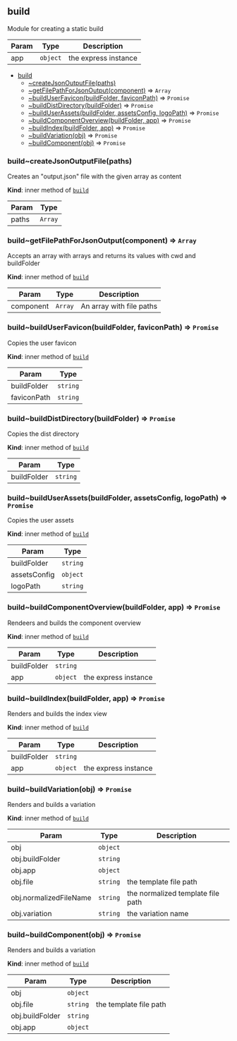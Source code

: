 <a name="module_build"></a>

## build
Module for creating a static build


| Param | Type | Description |
| --- | --- | --- |
| app | <code>object</code> | the express instance |


* [build](#module_build)
    * [~createJsonOutputFile(paths)](#module_build..createJsonOutputFile)
    * [~getFilePathForJsonOutput(component)](#module_build..getFilePathForJsonOutput) ⇒ <code>Array</code>
    * [~buildUserFavicon(buildFolder, faviconPath)](#module_build..buildUserFavicon) ⇒ <code>Promise</code>
    * [~buildDistDirectory(buildFolder)](#module_build..buildDistDirectory) ⇒ <code>Promise</code>
    * [~buildUserAssets(buildFolder, assetsConfig, logoPath)](#module_build..buildUserAssets) ⇒ <code>Promise</code>
    * [~buildComponentOverview(buildFolder, app)](#module_build..buildComponentOverview) ⇒ <code>Promise</code>
    * [~buildIndex(buildFolder, app)](#module_build..buildIndex) ⇒ <code>Promise</code>
    * [~buildVariation(obj)](#module_build..buildVariation) ⇒ <code>Promise</code>
    * [~buildComponent(obj)](#module_build..buildComponent) ⇒ <code>Promise</code>

<a name="module_build..createJsonOutputFile"></a>

### build~createJsonOutputFile(paths)
Creates an "output.json" file with the given array as content

**Kind**: inner method of [<code>build</code>](#module_build)  

| Param | Type |
| --- | --- |
| paths | <code>Array</code> | 

<a name="module_build..getFilePathForJsonOutput"></a>

### build~getFilePathForJsonOutput(component) ⇒ <code>Array</code>
Accepts an array with arrays and returns its values with cwd and buildFolder

**Kind**: inner method of [<code>build</code>](#module_build)  

| Param | Type | Description |
| --- | --- | --- |
| component | <code>Array</code> | An array with file paths |

<a name="module_build..buildUserFavicon"></a>

### build~buildUserFavicon(buildFolder, faviconPath) ⇒ <code>Promise</code>
Copies the user favicon

**Kind**: inner method of [<code>build</code>](#module_build)  

| Param | Type |
| --- | --- |
| buildFolder | <code>string</code> | 
| faviconPath | <code>string</code> | 

<a name="module_build..buildDistDirectory"></a>

### build~buildDistDirectory(buildFolder) ⇒ <code>Promise</code>
Copies the dist directory

**Kind**: inner method of [<code>build</code>](#module_build)  

| Param | Type |
| --- | --- |
| buildFolder | <code>string</code> | 

<a name="module_build..buildUserAssets"></a>

### build~buildUserAssets(buildFolder, assetsConfig, logoPath) ⇒ <code>Promise</code>
Copies the user assets

**Kind**: inner method of [<code>build</code>](#module_build)  

| Param | Type |
| --- | --- |
| buildFolder | <code>string</code> | 
| assetsConfig | <code>object</code> | 
| logoPath | <code>string</code> | 

<a name="module_build..buildComponentOverview"></a>

### build~buildComponentOverview(buildFolder, app) ⇒ <code>Promise</code>
Rendeers and builds the component overview

**Kind**: inner method of [<code>build</code>](#module_build)  

| Param | Type | Description |
| --- | --- | --- |
| buildFolder | <code>string</code> |  |
| app | <code>object</code> | the express instance |

<a name="module_build..buildIndex"></a>

### build~buildIndex(buildFolder, app) ⇒ <code>Promise</code>
Renders and builds the index view

**Kind**: inner method of [<code>build</code>](#module_build)  

| Param | Type | Description |
| --- | --- | --- |
| buildFolder | <code>string</code> |  |
| app | <code>object</code> | the express instance |

<a name="module_build..buildVariation"></a>

### build~buildVariation(obj) ⇒ <code>Promise</code>
Renders and builds a variation

**Kind**: inner method of [<code>build</code>](#module_build)  

| Param | Type | Description |
| --- | --- | --- |
| obj | <code>object</code> |  |
| obj.buildFolder | <code>string</code> |  |
| obj.app | <code>object</code> |  |
| obj.file | <code>string</code> | the template file path |
| obj.normalizedFileName | <code>string</code> | the normalized template file path |
| obj.variation | <code>string</code> | the variation name |

<a name="module_build..buildComponent"></a>

### build~buildComponent(obj) ⇒ <code>Promise</code>
Renders and builds a variation

**Kind**: inner method of [<code>build</code>](#module_build)  

| Param | Type | Description |
| --- | --- | --- |
| obj | <code>object</code> |  |
| obj.file | <code>string</code> | the template file path |
| obj.buildFolder | <code>string</code> |  |
| obj.app | <code>object</code> |  |

